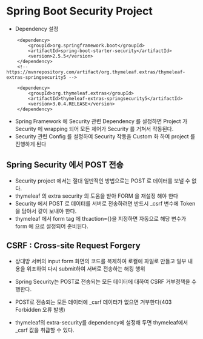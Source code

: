 # Spring Boot Security Project
* Dependency 설정

<!-- https://mvnrepository.com/artifact/org.springframework.boot/spring-boot-starter-security -->
        <dependency>
            <groupId>org.springframework.boot</groupId>
            <artifactId>spring-boot-starter-security</artifactId>
            <version>2.5.5</version>
        </dependency>
        <!-- https://mvnrepository.com/artifact/org.thymeleaf.extras/thymeleaf-extras-springsecurity5 -->
<!--		security 를 사용할 수 있게 해주는 dependency-->
		<dependency>
			<groupId>org.thymeleaf.extras</groupId>
			<artifactId>thymeleaf-extras-springsecurity5</artifactId>
			<version>3.0.4.RELEASE</version>
		</dependency>

* Spring Framework 에 Security 관련 Dependency 를 설정하면 Project 가 Security 에 wrapping 되어 모든 제어가 Security 를 거쳐서 작동된다.
* Security 관련 Config 를 설정하여 Security 작동을 Custom 화 하여 project 를 진행하게 된다

## Spring Security 에서 POST 전송
* Security project 에서는 절대 일반적인 방법으로는 POST 로 데이터를 보낼 수 없다.
* thymeleaf 의 extra security 의 도움을 받아 FORM 을 재설정 해야 한다
* Security 에서 POST 로 데이터를 서버로 전송하려면 반드시 _csrf 변수에 Token 을 담아서 같이 보내야 한다.
* thymeleaf 에서 form tag 에 th:action={}을 지정하면 자동으로 해당 변수가 form 에
<input type=hidden>으로 설정되어 준비된다.

## CSRF : Cross-site Request Forgery
* 상대방 서버의 input form 화면의 코드를 복제하여 로컬에 파일로 만들고 일부 내용을 위조하여 다시 submit하여 서버로 전송하는 해킹 행위

* Spring Security는 POST로 전송되는 모든 데이터에 대하여 CSRF 거부정책을 수행한다.
* POST로 전송되는 모든 데이터에 _csrf 데이터가 없으면 거부한다(403 Forbidden 오류 발생)
* thymeleaf의 extra-security를 dependency에 설정해 두면 thymeleaf에서 _csrf 값을 취급할 수 있다.